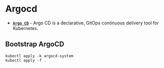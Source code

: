 # Argocd

- **[`Argo CD`](https://argoproj.github.io/cd/)** - Argo CD is a declarative, GitOps continuous delivery tool for Kubernetes.

## Bootstrap ArgoCD

```shell
kubectl apply -k argocd-system
kubectl apply -f .
```
